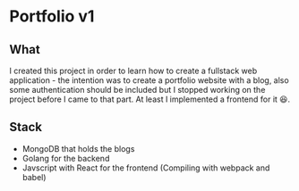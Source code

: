 # Portfolio v1
## What
I created this project in order to learn how to create a fullstack web application - the intention was to create a portfolio website with a blog, also some authentication should be included but I stopped working on the project before I came to that part. At least I implemented a frontend for it 😆.
## Stack
- MongoDB that holds the blogs
- Golang for the backend
- Javscript with React for the frontend (Compiling with webpack and babel)




